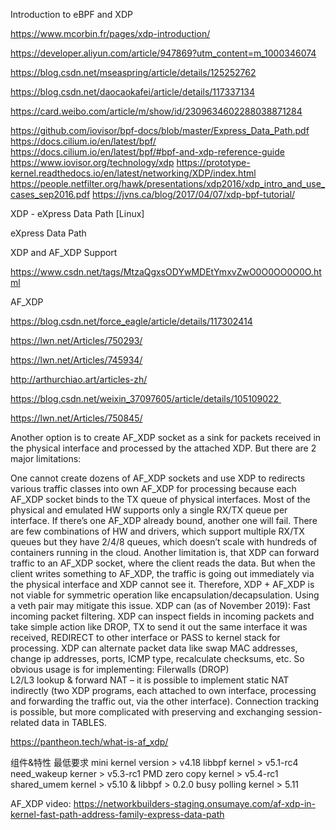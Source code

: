 Introduction to eBPF and XDP

https://www.mcorbin.fr/pages/xdp-introduction/

https://developer.aliyun.com/article/947869?utm_content=m_1000346074

https://blog.csdn.net/mseaspring/article/details/125252762

https://blog.csdn.net/daocaokafei/article/details/117337134

https://card.weibo.com/article/m/show/id/2309634602288038871284

https://github.com/iovisor/bpf-docs/blob/master/Express_Data_Path.pdf
https://docs.cilium.io/en/latest/bpf/
https://docs.cilium.io/en/latest/bpf/#bpf-and-xdp-reference-guide
https://www.iovisor.org/technology/xdp
https://prototype-kernel.readthedocs.io/en/latest/networking/XDP/index.html
https://people.netfilter.org/hawk/presentations/xdp2016/xdp_intro_and_use_cases_sep2016.pdf
https://jvns.ca/blog/2017/04/07/xdp-bpf-tutorial/




XDP - eXpress Data Path [Linux]

eXpress Data Path

XDP and AF_XDP Support

https://www.csdn.net/tags/MtzaQgxsODYwMDEtYmxvZwO0O0OO0O0O.html

AF_XDP

https://blog.csdn.net/force_eagle/article/details/117302414

https://lwn.net/Articles/750293/

https://lwn.net/Articles/745934/

http://arthurchiao.art/articles-zh/

https://blog.csdn.net/weixin_37097605/article/details/105109022 

https://lwn.net/Articles/750845/




Another option is to create AF_XDP socket as a sink for packets received in the physical interface and processed by the attached XDP. But there are 2 major limitations:

One cannot create dozens of AF_XDP sockets and use XDP to redirects various traffic classes into own AF_XDP for processing because each AF_XDP socket binds to the TX queue of physical interfaces. Most of the physical and emulated HW supports only a single RX/TX queue per interface. If there’s one AF_XDP already bound, another one will fail. There are few combinations of HW and drivers, which support multiple RX/TX queues but they have 2/4/8 queues, which doesn’t scale with hundreds of containers running in the cloud.
Another limitation is, that XDP can forward traffic to an AF_XDP socket, where the client reads the data. But when the client writes something to AF_XDP, the traffic is going out immediately via the physical interface and XDP cannot see it. Therefore, XDP + AF_XDP is not viable for symmetric operation like encapsulation/decapsulation. Using a veth pair may mitigate this issue.
XDP can (as of November 2019):
Fast incoming packet filtering. XDP can inspect fields in incoming packets and take simple action like DROP, TX to send it out the same interface it was received, REDIRECT to other interface or PASS to kernel stack for processing. XDP can alternate packet data like swap MAC addresses, change ip addresses, ports, ICMP type, recalculate checksums, etc. So obvious usage is for implementing:
Filerwalls (DROP)
L2/L3 lookup & forward
NAT – it is possible to implement static NAT indirectly (two XDP programs, each attached to own interface, processing and forwarding the traffic out, via the other interface). Connection tracking is possible, but more complicated with preserving and exchanging session-related data in TABLES.




https://pantheon.tech/what-is-af_xdp/










组件&特性	最低要求
mini kernel version	> v4.18
libbpf	kernel > v5.1-rc4
need_wakeup	kerner > v5.3-rc1
PMD zero copy	kernel > v5.4-rc1
shared_umem	kernel > v5.10 & libbpf > 0.2.0
busy polling	kernel > 5.11

AF_XDP video:
https://networkbuilders-staging.onsumaye.com/af-xdp-in-kernel-fast-path-address-family-express-data-path
